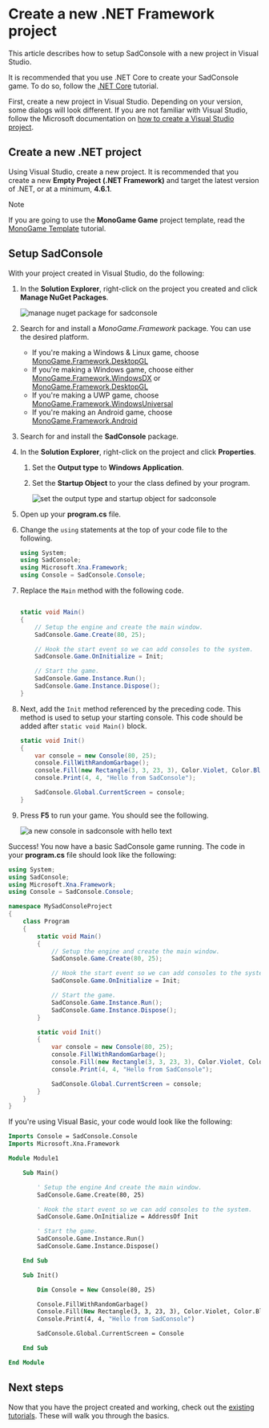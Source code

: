 # Create a new .NET Framework project

This article describes how to setup SadConsole with a new project in Visual Studio.

It is recommended that you use .NET Core to create your SadConsole game. To do so, follow the [.NET Core](getting-started-sadconsole-core-cli-template.md) tutorial.

First, create a new project in Visual Studio. Depending on your version, some dialogs will look different. If you are not familiar with Visual Studio, follow the Microsoft documentation on [how to create a Visual Studio project](https://docs.microsoft.com/visualstudio/ide/creating-solutions-and-projects?view=vs-2017#to-create-a-project-from-a-project-template).

## Create a new .NET project

Using Visual Studio, create a new project. It is recommended that you create a new **Empty Project (.NET Framework)** and target the latest version of .NET, or at a minimum, **4.6.1**.

>[!NOTE]
>If you are going to use the **MonoGame Game** project template, read the [MonoGame Template](getting-started-with-monogame-template.md) tutorial.

## Setup SadConsole

With your project created in Visual Studio, do the following:

01. In the **Solution Explorer**, right-click on the project you created and click **Manage NuGet Packages**.

    ![manage nuget package for sadconsole](~/images/project-manage-nuget-packages.png)

01. Search for and install a _MonoGame.Framework_ package. You can use the desired platform.

    * If you're making a Windows & Linux game, choose [MonoGame.Framework.DesktopGL](https://www.nuget.org/packages/MonoGame.Framework.DesktopGL/)
    * If you're making a Windows game, choose either [MonoGame.Framework.WindowsDX](https://www.nuget.org/packages/MonoGame.Framework.WindowsDX/) or [MonoGame.Framework.DesktopGL](https://www.nuget.org/packages/MonoGame.Framework.DesktopGL/)
    * If you're making a UWP game, choose [MonoGame.Framework.WindowsUniversal](https://www.nuget.org/packages/MonoGame.Framework.WindowsUniversal/)
    * If you're making an Android game, choose [MonoGame.Framework.Android](https://www.nuget.org/packages/MonoGame.Framework.Android/)

01. Search for and install the **SadConsole** package.

01. In the **Solution Explorer**, right-click on the project and click **Properties**. 

    01. Set the **Output type** to **Windows Application**.

    02. Set the **Startup Object** to your the class defined by your program.

        ![set the output type and startup object for sadconsole](~/images/project-set-output.png)

01. Open up your **program.cs** file.

01. Change the `using` statements at the top of your code file to the following.

    ```csharp
    using System;
    using SadConsole;
    using Microsoft.Xna.Framework;
    using Console = SadConsole.Console;
    ```

01. Replace the `Main` method with the following code.

    ```csharp

    static void Main()
    {
        // Setup the engine and create the main window.
        SadConsole.Game.Create(80, 25);

        // Hook the start event so we can add consoles to the system.
        SadConsole.Game.OnInitialize = Init;

        // Start the game.
        SadConsole.Game.Instance.Run();
        SadConsole.Game.Instance.Dispose();
    }
    ```

01. Next, add the `Init` method referenced by the preceding code. This method is used to setup your starting console. This code should be added after `static void Main()` block.

    ```csharp
    static void Init()
    {
        var console = new Console(80, 25);
        console.FillWithRandomGarbage();
        console.Fill(new Rectangle(3, 3, 23, 3), Color.Violet, Color.Black, 0, 0);
        console.Print(4, 4, "Hello from SadConsole");

        SadConsole.Global.CurrentScreen = console;
    }
    ```

01. Press **F5** to run your game. You should see the following.

    ![a new console in sadconsole with hello text](~/images/new-core-hello-window.png)

Success! You now have a basic SadConsole game running. The code in your **program.cs** file should look like the following:

```csharp
using System;
using SadConsole;
using Microsoft.Xna.Framework;
using Console = SadConsole.Console;

namespace MySadConsoleProject
{
    class Program
    {
        static void Main()
        {
            // Setup the engine and create the main window.
            SadConsole.Game.Create(80, 25);

            // Hook the start event so we can add consoles to the system.
            SadConsole.Game.OnInitialize = Init;

            // Start the game.
            SadConsole.Game.Instance.Run();
            SadConsole.Game.Instance.Dispose();
        }

        static void Init()
        {
            var console = new Console(80, 25);
            console.FillWithRandomGarbage();
            console.Fill(new Rectangle(3, 3, 23, 3), Color.Violet, Color.Black, 0, 0);
            console.Print(4, 4, "Hello from SadConsole");

            SadConsole.Global.CurrentScreen = console;
        }
    }
}
```

If you're using Visual Basic, your code would look like the following:

```vb
Imports Console = SadConsole.Console
Imports Microsoft.Xna.Framework

Module Module1

    Sub Main()

        ' Setup the engine And create the main window.
        SadConsole.Game.Create(80, 25)

        ' Hook the start event so we can add consoles to the system.
        SadConsole.Game.OnInitialize = AddressOf Init

        ' Start the game.
        SadConsole.Game.Instance.Run()
        SadConsole.Game.Instance.Dispose()

    End Sub

    Sub Init()

        Dim Console = New Console(80, 25)

        Console.FillWithRandomGarbage()
        Console.Fill(New Rectangle(3, 3, 23, 3), Color.Violet, Color.Black, 0, 0)
        Console.Print(4, 4, "Hello from SadConsole")

        SadConsole.Global.CurrentScreen = Console

    End Sub

End Module
```


## Next steps

Now that you have the project created and working, check out the [existing tutorials](intro.md). These will walk you through the basics.